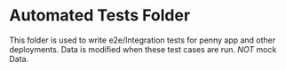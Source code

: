 # Automated Tests Folder

This folder is used to write e2e/Integration tests for penny app and other deployments. 
Data is modified when these test cases are run. *NOT* mock Data.
